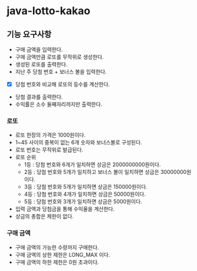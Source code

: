 # java-lotto-kakao

## 기능 요구사항
 
* 구매 금액을 입력한다.
* 구매 금액만큼 로또를 무작위로 생성한다.
* 생성된 로또를 출력한다.
* 지난 주 당첨 번호 + 보너스 볼을 입력한다.
* [x] 당첨 번호와 비교해 로또의 등수를 계산한다.
* 당첨 결과를 출력한다.
* 수익률은 소수 둘째자리까지만 출력한다.

### 로또
* 로또 한장의 가격은 1000원이다.
* 1~45 사이의 중복이 없는 6개 숫자와 보너스볼로 구성된다.
* 로또 번호는 무작위로 발급된다.
* 로또 순위
  * 1등 : 당첨 번호와 6개가 일치하면 상금은 2000000000원이다.
  * 2등 : 당첨 번호와 5개가 일치하고 보너스 볼이 일치하면 상금은 30000000원이다.
  * 3등 : 당첨 번호와 5개가 일치하면 상금은 150000원이다.
  * 4등 : 당첨 번호와 4개가 일치하면 상금은 50000원이다.
  * 5등 : 당첨 번호와 3개가 일치하면 상금은 5000원이다.
* 입력 금액과 당첨금을 통해 수익율을 계산한다.
* 상금의 총합은 제한이 없다.

### 구매 금액
* 구매 금액의 가능한 수량까지 구매한다.
* 구매 금액의 상한 제한은 LONG_MAX 이다.
* 구매 금액의 하한 제한은 0원 초과이다.

